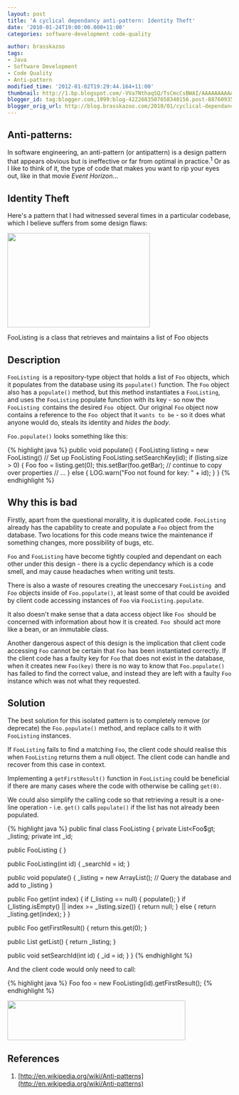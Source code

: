 ```yaml
---
layout: post
title: 'A cyclical dependancy anti-pattern: Identity Theft'
date: '2010-01-24T19:00:00.000+11:00'
categories: software-development code-quality

author: brasskazoo
tags:
- Java
- Software Development
- Code Quality
- Anti-pattern
modified_time: '2012-01-02T19:29:44.164+11:00'
thumbnail: http://1.bp.blogspot.com/-VVa7NthaqSQ/TsCmcCsBWAI/AAAAAAAAAAM/jdwoIv7pCHc/s72-c/class-diagram1.png
blogger_id: tag:blogger.com,1999:blog-4222683507658340156.post-8876093533940678582
blogger_orig_url: http://blog.brasskazoo.com/2010/01/cyclical-dependancy-anti-pattern.html
---
```


## Anti-patterns:
In software engineering, an anti-pattern (or
antipattern) is a design pattern that appears obvious but is ineffective or 
far from optimal in practice.<sup>1</sup> Or as I like to think of
it, the type of code that makes you want to rip your eyes out, like in that 
movie _Event Horizon_...

##  Identity Theft
Here's a pattern that I had witnessed several times in a particular codebase, which I believe suffers from some design flaws:

<img border="0" height="212" src="http://1.bp.blogspot.com/-VVa7NthaqSQ/TsCmcCsBWAI/AAAAAAAAAAM/jdwoIv7pCHc/s320/class-diagram1.png" width="320"/>

FooListing is a class that retrieves and maintains a list of Foo objects

## Description
`FooListing `is a repository-type object that holds a list of `Foo` objects, which it populates
from the database using its `populate()` function. The `Foo` object also has a `populate()`
method, but this method instantiates a `FooListing`, and uses the `FooListing` populate function
with its key - so now the `FooListing `contains the desired `Foo `object. Our original `Foo`
object now contains a reference to the `Foo `object that it `wants to be` - so it does what
anyone would do, steals its identity and _hides the body_.

`Foo.populate()` looks something like this:

{% highlight java %}
public void populate() {
  FooListing listing = new FooListing() 
  // Set up FooListing 
  FooListing.setSearchKey(id); 
  if (listing.size > 0) {
      Foo foo = listing.get(0); 
      this.setBar(foo.getBar); 
      // continue to copy over properties 
      // ... 
  } else { 
      LOG.warn("Foo not found for key: " + id); 
  } 
}
{% endhighlight %}

## Why this is bad
Firstly, apart from the questional morality, it
is duplicated code. `FooListing` already has the capability to create and
populate a `Foo` object from the database. Two locations for this code means
twice the maintenance if something changes, more possibility
of bugs, etc.

`Foo` and `FooListing` have become tightly coupled and
dependant on each other under this design - there is a cyclic dependancy which 
is a code smell, and may cause headaches when writing unit tests.

There is also a waste of resoures creating the uneccesary `FooListing `and `Foo`
objects inside of `Foo.populate()`, at least some of that could be avoided by
client code accessing instances of `Foo` via `FooListing.populate`.

It also doesn't make sense that a data access object like `Foo `should be concerned
with information about how it is created. `Foo `should act more like a bean, 
or an immutable class.

Another dangerous aspect of this design is the
implication that client code accessing `Foo` cannot be certain that `Foo` has
been instantiated correctly. If the client code has a faulty key for `Foo`
that does not exist in the database, when it creates new `Foo(key)` there is
no way to know that `Foo.populate()` has failed to find the correct value, and 
instead they are left with a faulty `Foo` instance which was not what they
requested. 

## Solution
The best solution for this isolated pattern is to
completely remove (or deprecate) the `Foo.populate()` method, and replace 
calls to it with `FooListing` instances.

If `FooListing` fails to find a
matching `Foo`, the client code should realise this when `FooListing` returns
them a null object. The client code can handle and recover from this case in 
context.

Implementing a `getFirstResult()` function in `FooListing` could
be beneficial if there are many cases where the code with otherwise be calling 
`get(0)`.

We could also simplify the calling code so that retrieving a
result is a one-line operation - i.e. `get()` calls `populate()` if the list 
has not already been populated. 

{% highlight java %}
public final class FooListing {
  private List<Foo$gt; _listing;
  private int _id; 

  public FooListing { 
  } 

  public FooListing(int id) { 
    _searchId = id; 
  } 

  public void populate() { 
    _listing = new ArrayList<foo>(); 
    // Query the database and add to _listing 
  } 

  public Foo get(int index) { 
    if (_listing == null) { 
      populate(); 
    } 
    if (_listing.isEmpty() || index >= _listing.size()) {
      return null; 
    } else { 
      return _listing.get(index); 
    } 
  } 

  public Foo getFirstResult() { 
    return this.get(0); 
  } 

  public List<foo> getList() { 
    return _listing; 
  } 

  public void setSearchId(int id) { 
    _id = id; 
  } 
}
{% endhighlight %}

And the client code would only need to call: 

{% highlight java %}
Foo foo = new FooListing(id).getFirstResult();
{% endhighlight %}

<img border="0" height="89" src="http://4.bp.blogspot.com/-uKiL-2jQ8Ak/TsCmc0E2KHI/AAAAAAAAAAQ/UNKieTcwLxU/s400/class-diagram2.png" width="400" />

## References
1. [http://en.wikipedia.org/wiki/Anti-patterns](http://en.wikipedia.org/wiki/Anti-patterns)